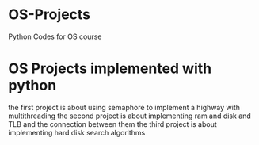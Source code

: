 # OS-Projects
Python Codes for OS course
# OS Projects implemented with python
the first project is about using semaphore to implement a highway with multithreading
the second project is about implementing ram and disk and TLB and the connection between them
the third project is about implementing hard disk search algorithms
